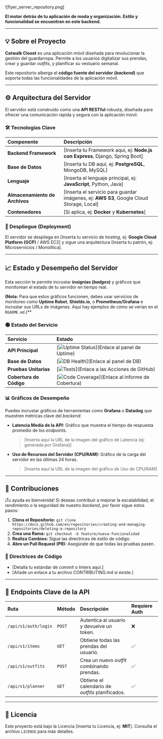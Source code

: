 ![flyer_server_repository.png]

**El motor detrás de tu aplicación de moda y organización. Estilo y funcionalidad se encuentran en este backend.**

---

## 💡 Sobre el Proyecto

**Catwalk Closet** es una aplicación móvil diseñada para revolucionar la gestión del guardarropa. Permite a los usuarios digitalizar sus prendas, crear y guardar *outfits*, y planificar su vestuario semanal.

Este repositorio alberga el **código fuente del servidor (*backend*)** que soporta todas las funcionalidades de la aplicación móvil.

---

## ⚙️ Arquitectura del Servidor

El servidor está construido como una **API RESTful** robusta, diseñada para ofrecer una comunicación rápida y segura con la aplicación móvil.

### 🛠️ Tecnologías Clave

| Componente | Descripción |
| :--- | :--- |
| **Backend Framework** | [Inserta tu Framework aquí, ej: **Node.js con Express**, Django, Spring Boot] |
| **Base de Datos** | [Inserta tu DB aquí, ej: **PostgreSQL**, MongoDB, MySQL] |
| **Lenguaje** | [Inserta el lenguaje principal, ej: **JavaScript**, Python, Java] |
| **Almacenamiento de Archivos** | [Inserta el servicio para guardar imágenes, ej: **AWS S3**, Google Cloud Storage, Local] |
| **Contenedores** | [Si aplica, ej: **Docker** y **Kubernetes**] |

### 🚀 Despliegue (Deployment)

El servidor se despliega en [Inserta tu servicio de *hosting*, ej: **Google Cloud Platform (GCP)** / AWS EC2] y sigue una arquitectura [Inserta tu patrón, ej: Microservicios / Monolítica].

---

## 📈 Estado y Desempeño del Servidor

Esta sección te permite incrustar **insignias (*badges*)** y gráficos que monitorean el estado de tu servidor en tiempo real.

**(Nota:** Para que estos gráficos funcionen, debes usar servicios de monitoreo como **Uptime Robot**, **Shields.io**, o **Prometheus/Grafana** e incrustar sus URLs de imágenes. Aquí hay ejemplos de cómo se verían en el `README.md`.)**

### 🟢 Estado del Servicio

| Servicio | Estado |
| :--- | :--- |
| **API Principal** | [![Uptime Status](https://img.shields.io/uptime/v1/up/api-principal-url)](Enlace al panel de Uptime) |
| **Base de Datos** | [![DB Health](https://img.shields.io/badge/DB_Health-Operational-brightgreen)](Enlace al panel de DB) |
| **Pruebas Unitarias** | [![Tests](https://github.com/tu-usuario/catwalk-closet-server/actions/workflows/ci.yml/badge.svg)](Enlace a las Acciones de GitHub) |
| **Cobertura de Código** | [![Code Coverage](https://codecov.io/gh/tu-usuario/catwalk-closet-server/branch/main/graph/badge.svg)](Enlace al informe de Cobertura) |

### 📊 Gráficos de Desempeño

Puedes incrustar gráficos de herramientas como **Grafana** o **Datadog** que muestren métricas clave del *backend*:

* **Latencia Media de la API:** Gráfico que muestra el tiempo de respuesta promedio de los *endpoints*.
    > [Inserta aquí la URL de la imagen del gráfico de Latencia (ej: generada por Grafana)]
* **Uso de Recursos del Servidor (CPU/RAM):** Gráfico de la carga del servidor en las últimas 24 horas.
    > [Inserta aquí la URL de la imagen del gráfico de Uso de CPU/RAM]

---

## 🤝 Contribuciones

¡Tu ayuda es bienvenida! Si deseas contribuir a mejorar la escalabilidad, el rendimiento o la seguridad de nuestro *backend*, por favor sigue estos pasos:

1.  **Clona el Repositorio:** `git clone https://docs.github.com/en/repositories/creating-and-managing-repositories/deleting-a-repository`
2.  **Crea una Rama:** `git checkout -b feature/nueva-funcionalidad`
3.  **Realiza Cambios:** Sigue las directrices de estilo de código.
4.  **Abre un Pull Request (PR):** Asegúrate de que todas las pruebas pasen.

### 📝 Directrices de Código

* [Detalla tu estándar de *commit* o linters aquí.]
* [Añade un enlace a tu archivo CONTRIBUTING.md si existe.]

---

## 🔑 Endpoints Clave de la API

| Ruta | Método | Descripción | Requiere Auth |
| :--- | :--- | :--- | :--- |
| `/api/v1/auth/login` | `POST` | Autentica al usuario y devuelve un token. | ❌ |
| `/api/v1/items` | `GET` | Obtiene todas las prendas del usuario. | ✅ |
| `/api/v1/outfits` | `POST` | Crea un nuevo *outfit* combinando prendas. | ✅ |
| `/api/v1/planner` | `GET` | Obtiene el calendario de *outfits* planificados. | ✅ |

---

## 📄 Licencia

Este proyecto está bajo la Licencia [Inserta tu Licencia, ej: **MIT**]. Consulta el archivo `LICENSE` para más detalles.
